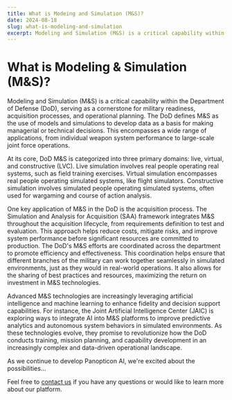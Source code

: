 ```yaml
---
title: What is Modeing and Simulation (M&S)?
date: 2024-08-18
slug: what-is-modeling-and-simulation
excerpt: Modeling and Simulation (M&S) is a critical capability within the Department of Defense (DoD), serving as a cornerstone for military readiness, acquisition processes, and operational planning. 
---
```


# What is Modeling & Simulation (M&S)?

Modeling and Simulation (M&S) is a critical capability within the Department of Defense (DoD), serving as a cornerstone for military readiness, acquisition processes, and operational planning. The DoD defines M&S as the use of models and simulations to develop data as a basis for making managerial or technical decisions. This encompasses a wide range of applications, from individual weapon system performance to large-scale joint force operations.

At its core, DoD M&S is categorized into three primary domains: live, virtual, and constructive (LVC). Live simulation involves real people operating real systems, such as field training exercises. Virtual simulation encompasses real people operating simulated systems, like flight simulators. Constructive simulation involves simulated people operating simulated systems, often used for wargaming and course of action analysis.

One key application of M&S in the DoD is the acquisition process. The Simulation and Analysis for Acquisition (SAA) framework integrates M&S throughout the acquisition lifecycle, from requirements definition to test and evaluation. This approach helps reduce costs, mitigate risks, and improve system performance before significant resources are committed to production.
The DoD's M&S efforts are coordinated across the department to promote efficiency and effectiveness. This coordination helps ensure that different branches of the military can work together seamlessly in simulated environments, just as they would in real-world operations. It also allows for the sharing of best practices and resources, maximizing the return on investment in M&S technologies.

Advanced M&S technologies are increasingly leveraging artificial intelligence and machine learning to enhance fidelity and decision support capabilities. For instance, the Joint Artificial Intelligence Center (JAIC) is exploring ways to integrate AI into M&S platforms to improve predictive analytics and autonomous system behaviors in simulated environments. As these technologies evolve, they promise to revolutionize how the DoD conducts training, mission planning, and capability development in an increasingly complex and data-driven operational landscape.

As we continue to develop Panopticon AI, we're excited about the possibilities...

Feel free to [contact us](/contact) if you have any questions or would like to learn more about our platform.